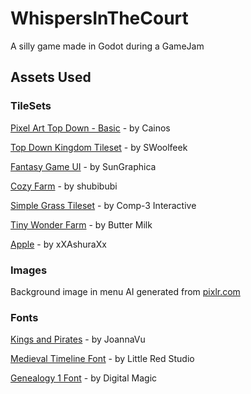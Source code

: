 # WhispersInTheCourt

A silly game made in Godot during a GameJam

## Assets Used

### TileSets

[Pixel Art Top Down - Basic](https://cainos.itch.io/pixel-art-top-down-basic) - by Cainos

[Top Down Kingdom Tileset](https://swoolfeek.itch.io/king-tileset?download) - by SWoolfeek

[Fantasy Game UI](https://sungraphica.itch.io/fantasy-game-ui-and-icon-collection) - by SunGraphica

[Cozy Farm](https://shubibubi.itch.io/cozy-farm?download) - by 	shubibubi

[Simple Grass Tileset](https://comp3interactive.itch.io/simple-grass-tileset) - by Comp-3 Interactive

[Tiny Wonder Farm](https://butterymilk.itch.io/tiny-wonder-farm-asset-pack) - by Butter Milk

[Apple](https://xxashuraxx.itch.io/apple) - by xXAshuraXx

### Images

Background image in menu AI generated from [pixlr.com](https://pixlr.com/image-generator)

### Fonts

[Kings and Pirates](https://www.fontspace.com/kings-and-pirates-font-f93224) - by JoannaVu

[Medieval Timeline Font](https://www.fontspace.com/medieval-timeline-font-f80641) - by Little Red Studio

[Genealogy 1 Font](https://www.fontspace.com/genealogy-1-font-f5928) - by Digital Magic

